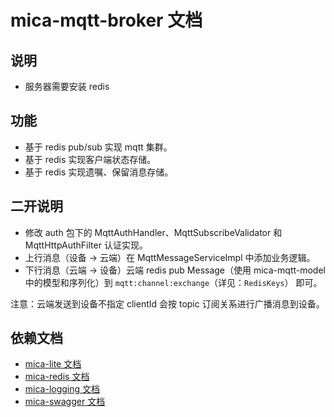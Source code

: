 # mica-mqtt-broker 文档

## 说明
- 服务器需要安装 redis

## 功能
- 基于 redis pub/sub 实现 mqtt 集群。
- 基于 redis 实现客户端状态存储。
- 基于 redis 实现遗嘱、保留消息存储。

## 二开说明
- 修改 auth 包下的 MqttAuthHandler、MqttSubscribeValidator 和 MqttHttpAuthFilter 认证实现。
- 上行消息（设备 -> 云端）在 MqttMessageServiceImpl 中添加业务逻辑。
- 下行消息（云端 -> 设备）云端 redis pub Message（使用 mica-mqtt-model 中的模型和序列化）到 `mqtt:channel:exchange`（详见：`RedisKeys`） 即可。

注意：云端发送到设备不指定 clientId 会按 topic 订阅关系进行广播消息到设备。

## 依赖文档
- [mica-lite 文档](https://gitee.com/596392912/mica/tree/master/mica-lite)
- [mica-redis 文档](https://gitee.com/596392912/mica/tree/master/mica-redis)
- [mica-logging 文档](https://gitee.com/596392912/mica/tree/master/mica-logging)
- [mica-swagger 文档](https://gitee.com/596392912/mica/tree/master/mica-swagger)
